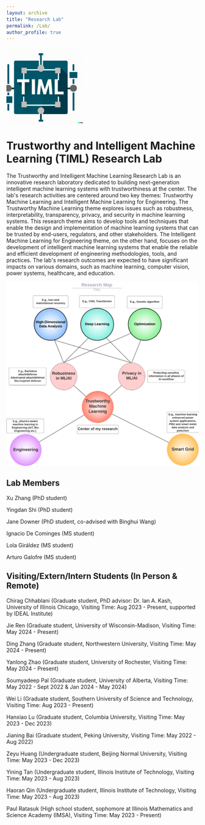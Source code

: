 ```yaml
---
layout: archive
title: "Research Lab"
permalink: /Lab/
author_profile: true
---
```


<div  align="left">
<img src='/images/TIML.png' width='200'>
</div>

# Trustworthy and Intelligent Machine Learning (TIML) Research Lab

The Trustworthy and Intelligent Machine Learning Research Lab is an innovative research laboratory dedicated to building next-generation intelligent machine learning systems with trustworthiness at the center. The lab's research activities are centered around two key themes: Trustworthy Machine Learning and Intelligent Machine Learning for Engineering. The Trustworthy Machine Learning theme explores issues such as robustness, interpretability, transparency, privacy, and security in machine learning systems. This research theme aims to develop tools and techniques that enable the design and implementation of machine learning systems that can be trusted by end-users, regulators, and other stakeholders. The Intelligent Machine Learning for Engineering theme, on the other hand, focuses on the development of intelligent machine learning systems that enable the reliable and efficient development of engineering methodologies, tools, and practices. The lab's research outcomes are expected to have significant impacts on various domains, such as machine learning, computer vision, power systems, healthcare, and education.
<div  align="center">
<img src='/images/TIML_Research.png' width='600'>
</div>


## Lab Members

Xu Zhang (PhD student)

Yingdan Shi (PhD student)

Jane Downer (PhD student, co-advised with Binghui Wang)

Ignacio De Cominges (MS student)

Lola Giráldez (MS student)

Arturo Galofre (MS student)

## Visiting/Extern/Intern Students (In Person & Remote)

Chirag Chhablani (Graduate student, PhD advisor: Dr. Ian A. Kash, University of Illinois Chicago, Visiting Time: Aug 2023 - Present, supported by IDEAL Institute)

Jie Ren (Graduate student, University of Wisconsin-Madison, Visiting Time: May 2024 - Present)

Ding Zhang (Graduate student, Northwestern University, Visiting Time: May 2024 - Present)

Yanlong Zhao (Graduate student, University of Rochester, Visiting Time: May 2024 - Present)

Soumyadeep Pal (Graduate student, University of Alberta, Visiting Time: May 2022 - Sept 2022 & Jan 2024 - May 2024)

Wei Li (Graduate student, Southern University of Science and Technology, Visiting Time: Aug 2023 - Present)

Hanxiao Lu (Graduate student, Columbia University, Visiting Time: May 2023 - Dec 2023)

Jianing Bai (Graduate student, Peking University, Visiting Time: May 2022 - Aug 2022)

Zeyu Huang (Undergraduate student, Beijing Normal University, Visiting Time: May 2023 - Dec 2023)

Yining Tan (Undergraduate student, Illinois Institute of Technology, Visiting Time: May 2023 - Aug 2023)

Haoran Qin (Undergraduate student, Illinois Institute of Technology, Visiting Time: May 2023 - Aug 2023)

Paul Ratasuk (High school student, sophomore at Illinois Mathematics and Science Academy (IMSA),  Visiting Time: May 2023 - Present)




